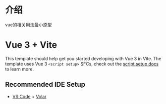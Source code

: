 <!--
 * @Author: 王荣
 * @Date: 2022-05-31 15:40:57
 * @LastEditors: 王荣
 * @LastEditTime: 2022-07-08 10:06:31
 * @Description: 填写简介
-->
# 介绍
vue的相关用法最小原型


# Vue 3 + Vite

This template should help get you started developing with Vue 3 in Vite. The template uses Vue 3 `<script setup>` SFCs, check out the [script setup docs](https://v3.vuejs.org/api/sfc-script-setup.html#sfc-script-setup) to learn more.

## Recommended IDE Setup

- [VS Code](https://code.visualstudio.com/) + [Volar](https://marketplace.visualstudio.com/items?itemName=Vue.volar)
